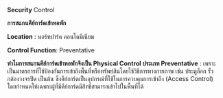 **Security** Control

**การสแกนคีย์การ์ดเข้าหอพัก**

**Location** : นอร์ทปาร์ค คอนโดมีเนียม

**Control Function**: Preventative

**ทำไมการสแกนคีย์การ์ดเข้าหอพักจึงเป็น Physical Control ประเภท Preventative** : 
  เพราะเป็นมาตรการที่ใช้ป้องกันการเข้าถึงพื้นที่หรือทรัพย์สินโดยใช้วิธีการทางกายภาพ เช่น ประตูล็อก รั้ว กล้องวงจรปิด เป็นต้น
  ซึ่งคีย์การ์ดเป็นอุปกรณ์ที่ใช้ในการควบคุมการเข้าถึง (Access Control) โดยกำหนดให้เฉพาะผู้ที่มีคีย์การ์ดมีสิทธิ์สามารถเข้าไปในพื้นที่ได้
